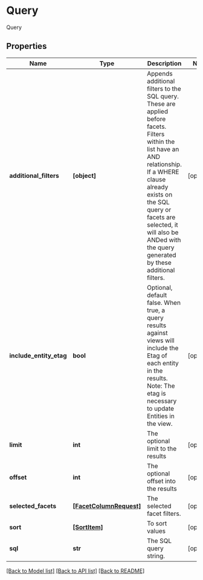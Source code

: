 # Query

Query
## Properties
Name | Type | Description | Notes
------------ | ------------- | ------------- | -------------
**additional_filters** | **[object]** | Appends additional filters to the SQL query. These are applied before facets. Filters within the list have an AND relationship. If a WHERE clause already exists on the SQL query or facets are selected, it will also be ANDed with the query generated by these additional filters.  | [optional] 
**include_entity_etag** | **bool** | Optional, default false. When true, a query results against views will include the Etag of each entity in the results. Note: The etag is necessary to update Entities in the view.  | [optional] 
**limit** | **int** | The optional limit to the results | [optional] 
**offset** | **int** | The optional offset into the results | [optional] 
**selected_facets** | [**[FacetColumnRequest]**](FacetColumnRequest.md) | The selected facet filters. | [optional] 
**sort** | [**[SortItem]**](SortItem.md) | To sort values | [optional] 
**sql** | **str** | The SQL query string. | [optional] 

[[Back to Model list]](../README.md#documentation-for-models) [[Back to API list]](../README.md#documentation-for-api-endpoints) [[Back to README]](../README.md)


